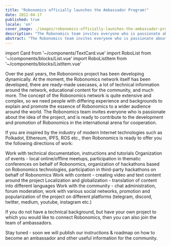 ```yaml
---
title: "Robonomics officially launches the Ambassador Program!"
date: 2022-04-17
published: true
locale: 'en'
cover_image: ./images/robonomics-officially-launches-the-ambassador-program/cover.jpg
description: "The Robonomics team invites everyone who is passionate about the idea of the project, and is ready to contribute to the development and promotion of Robonomics in the international arena for cooperation."
abstract: "The Robonomics team invites everyone who is passionate about the idea of the project, and is ready to contribute to the development and promotion of Robonomics in the international arena for cooperation."
---
```

import Card from '~/components/TextCard.vue'
import RoboList from '~/components/blocks/List.vue'
import RoboListItem from '~/components/blocks/ListItem.vue'

Over the past years, the Robonomics project has been developing dynamically. At the moment, the Robonomics network itself has been developed, there are ready-made usecases, a lot of technical information around the network, educational content for the community, and much more. The concept of the Robonomics network is quite extensive and complex, so we need people with differing experience and backgrounds to explain and promote the essence of Robonomics to a wider audience around the world. The Robonomics team invites everyone who is passionate about the idea of the project, and is ready to contribute to the development and promotion of Robonomics in the international arena for cooperation.

If you are inspired by the industry of modern Internet technologies such as Polkadot, Ethereum, IPFS, ROS etc., then Robonomics is ready to offer you the following directions of work:

<robo-list>

<robo-list-item>
Work with technical documentation, instructions and tutorials
</robo-list-item>

<robo-list-item>
Organization of events - local online/offline meetups, participation in thematic conferences on behalf of Robonomics, organization of hackathons based on Robonomics technologies, participation in third-party hackathons on behalf of Robonomics
</robo-list-item>

<robo-list-item>
Work with content - creating video and text content around the project
</robo-list-item>

<robo-list-item>
Localization and globalization - translation of content into different languages
</robo-list-item>

<robo-list-item>
Work with the community - chat administration, forum moderation, work with various social networks, promotion and popularization of the project on different platforms (telegram, discord, twitter, medium, youtube, instagram etc.)
</robo-list-item>

</robo-list>


If you do not have a technical background, but have your own project to which you would like to connect Robonomics, then you can also join the team of ambassadors.

Stay tuned - soon we will publish our instructions & roadmap on how to become an ambassador and other useful information for the community.